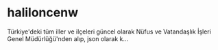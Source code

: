 # haliloncenw
Türkiye'deki tüm iller ve ilçeleri güncel olarak Nüfus ve Vatandaşlık İşleri Genel Müdürlüğü'nden alıp, json olarak k…

